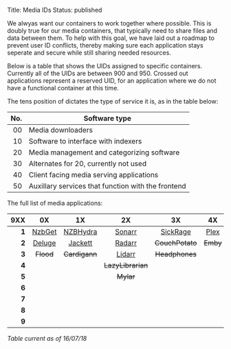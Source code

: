 Title: Media IDs
Status: published

We alwyas want our containers to work together where possible. This is doubly true for our media containers, that typically need to share files and data between them. To help with this goal, we have laid out a roadmap to prevent user ID conflicts, thereby making sure each application stays seperate and secure while still sharing needed resources.

Below is a table that shows the UIDs assigned to specific containers. Currently all of the UIDs are between 900 and 950. Crossed out applications represent a reserved UID, for an application where we do not have a functional container at this time.

The tens position of dictates the type of service it is, as in the table below:   

|No. | Software type|
|---:|---|
|00|Media downloaders|
|10|Software to interface with indexers|
|20|Media management and categorizing software|
|30|Alternates for 20, currently not used|
|40|Client facing media serving applications|
|50|Auxillary services that function with the frontend|

The full list of media applications:

|9XX|0X|1X|2X|3X|4X|5X|
|---:|:---:|:---:|:---:|:---:|:---:|:---:|
|**1**|[NzbGet](https://github.com/spritsail/nzbget)|[NZBHydra](https://github.com/spritsail/nzbhydra)|[Sonarr](https://github.com/spritsail/sonarr)|[SickRage](https://github.com/spritsail/sickrage)|[Plex](https://github.com/spritsail/plex-media-server)|[Tautulli](https://github.com/spritsail/tautulli)|
|**2**|[Deluge](https://github.com/spritsail/deluge)|[Jackett](https://github.com/spritsail/jackett)|[Radarr](https://github.com/spritsail/radarr)|~~CouchPotato~~|~~Emby~~|[Ombi](https://github.com/spritsail/ombi)|
|**3**|~~Flood~~|~~Cardigann~~|[Lidarr](https://github.com/spritsail/lidarr)|~~Headphones~~|||
|**4**|||~~LazyLibrarian~~||||
|**5**|||~~Mylar~~||||
|**6**|||||||
|**7**|||||||
|**8**|||||||
|**9**|||||||

*Table current as of 16/07/18*
